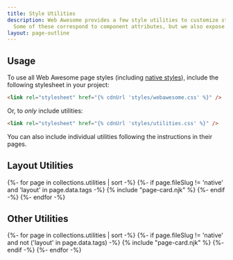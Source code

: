 ```yaml
---
title: Style Utilities
description: Web Awesome provides a few style utilities to customize styles in ways that cannot necessarily be described by semantic HTML.
  Some of these correspond to component attributes, but we also expose utility classes so you can apply these styles to native elements too.
layout: page-outline
---
```


## Usage

To use all Web Awesome page styles (including [native styles](/docs/native/)), include the following stylesheet in your project:

```html
<link rel="stylesheet" href="{% cdnUrl 'styles/webawesome.css' %}" />
```

Or, to _only_ include utilities:

```html
<link rel="stylesheet" href="{% cdnUrl 'styles/utilities.css' %}" />
```

You can also include individual utilities following the instructions in their pages.

<div id="component-grid" class="index-grid">
  <h2 class="index-category">Layout Utilities</h2>

  {%- for page in collections.utilities | sort -%}
  {%- if page.fileSlug != 'native' and 'layout' in page.data.tags -%}
    {% include "page-card.njk" %}
  {%- endif -%}
  {%- endfor -%}
</div>

<div id="component-grid" class="index-grid">
  <h2 class="index-category">Other Utilities</h2>

  {%- for page in collections.utilities | sort -%}
  {%- if page.fileSlug != 'native' and not ('layout' in page.data.tags) -%}
    {% include "page-card.njk" %}
  {%- endif -%}
  {%- endfor -%}
</div>
